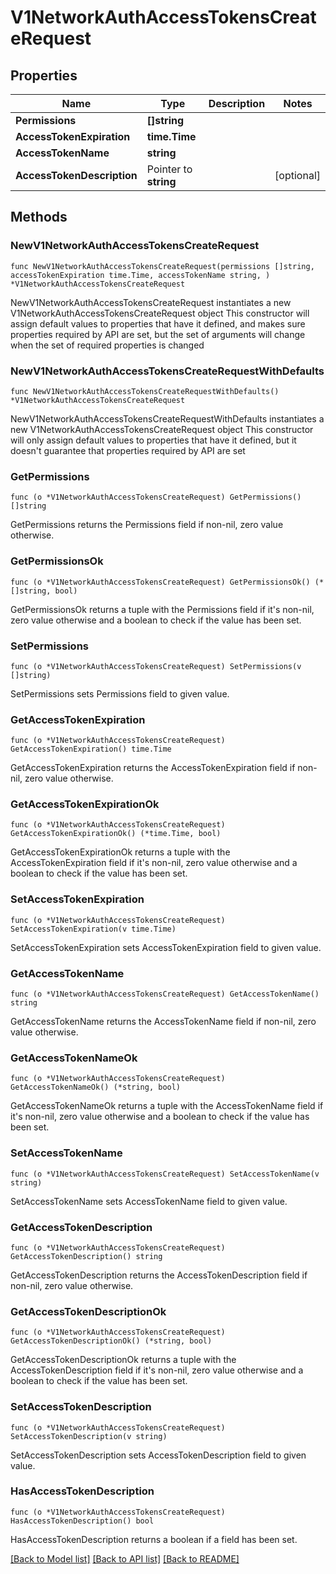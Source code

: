 # V1NetworkAuthAccessTokensCreateRequest

## Properties

Name | Type | Description | Notes
------------ | ------------- | ------------- | -------------
**Permissions** | **[]string** |  | 
**AccessTokenExpiration** | **time.Time** |  | 
**AccessTokenName** | **string** |  | 
**AccessTokenDescription** | Pointer to **string** |  | [optional] 

## Methods

### NewV1NetworkAuthAccessTokensCreateRequest

`func NewV1NetworkAuthAccessTokensCreateRequest(permissions []string, accessTokenExpiration time.Time, accessTokenName string, ) *V1NetworkAuthAccessTokensCreateRequest`

NewV1NetworkAuthAccessTokensCreateRequest instantiates a new V1NetworkAuthAccessTokensCreateRequest object
This constructor will assign default values to properties that have it defined,
and makes sure properties required by API are set, but the set of arguments
will change when the set of required properties is changed

### NewV1NetworkAuthAccessTokensCreateRequestWithDefaults

`func NewV1NetworkAuthAccessTokensCreateRequestWithDefaults() *V1NetworkAuthAccessTokensCreateRequest`

NewV1NetworkAuthAccessTokensCreateRequestWithDefaults instantiates a new V1NetworkAuthAccessTokensCreateRequest object
This constructor will only assign default values to properties that have it defined,
but it doesn't guarantee that properties required by API are set

### GetPermissions

`func (o *V1NetworkAuthAccessTokensCreateRequest) GetPermissions() []string`

GetPermissions returns the Permissions field if non-nil, zero value otherwise.

### GetPermissionsOk

`func (o *V1NetworkAuthAccessTokensCreateRequest) GetPermissionsOk() (*[]string, bool)`

GetPermissionsOk returns a tuple with the Permissions field if it's non-nil, zero value otherwise
and a boolean to check if the value has been set.

### SetPermissions

`func (o *V1NetworkAuthAccessTokensCreateRequest) SetPermissions(v []string)`

SetPermissions sets Permissions field to given value.


### GetAccessTokenExpiration

`func (o *V1NetworkAuthAccessTokensCreateRequest) GetAccessTokenExpiration() time.Time`

GetAccessTokenExpiration returns the AccessTokenExpiration field if non-nil, zero value otherwise.

### GetAccessTokenExpirationOk

`func (o *V1NetworkAuthAccessTokensCreateRequest) GetAccessTokenExpirationOk() (*time.Time, bool)`

GetAccessTokenExpirationOk returns a tuple with the AccessTokenExpiration field if it's non-nil, zero value otherwise
and a boolean to check if the value has been set.

### SetAccessTokenExpiration

`func (o *V1NetworkAuthAccessTokensCreateRequest) SetAccessTokenExpiration(v time.Time)`

SetAccessTokenExpiration sets AccessTokenExpiration field to given value.


### GetAccessTokenName

`func (o *V1NetworkAuthAccessTokensCreateRequest) GetAccessTokenName() string`

GetAccessTokenName returns the AccessTokenName field if non-nil, zero value otherwise.

### GetAccessTokenNameOk

`func (o *V1NetworkAuthAccessTokensCreateRequest) GetAccessTokenNameOk() (*string, bool)`

GetAccessTokenNameOk returns a tuple with the AccessTokenName field if it's non-nil, zero value otherwise
and a boolean to check if the value has been set.

### SetAccessTokenName

`func (o *V1NetworkAuthAccessTokensCreateRequest) SetAccessTokenName(v string)`

SetAccessTokenName sets AccessTokenName field to given value.


### GetAccessTokenDescription

`func (o *V1NetworkAuthAccessTokensCreateRequest) GetAccessTokenDescription() string`

GetAccessTokenDescription returns the AccessTokenDescription field if non-nil, zero value otherwise.

### GetAccessTokenDescriptionOk

`func (o *V1NetworkAuthAccessTokensCreateRequest) GetAccessTokenDescriptionOk() (*string, bool)`

GetAccessTokenDescriptionOk returns a tuple with the AccessTokenDescription field if it's non-nil, zero value otherwise
and a boolean to check if the value has been set.

### SetAccessTokenDescription

`func (o *V1NetworkAuthAccessTokensCreateRequest) SetAccessTokenDescription(v string)`

SetAccessTokenDescription sets AccessTokenDescription field to given value.

### HasAccessTokenDescription

`func (o *V1NetworkAuthAccessTokensCreateRequest) HasAccessTokenDescription() bool`

HasAccessTokenDescription returns a boolean if a field has been set.


[[Back to Model list]](../README.md#documentation-for-models) [[Back to API list]](../README.md#documentation-for-api-endpoints) [[Back to README]](../README.md)


